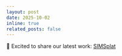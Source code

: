 ```yaml
---
layout: post
date: 2025-10-02
inline: true
related_posts: false
---
```


🚀 Excited to share our latest work: [SIMSplat](https://sungyeonparkk.github.io/simsplat/)